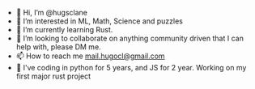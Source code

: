 - 👋 Hi, I’m @hugsclane
- 👀 I’m interested in ML, Math, Science and puzzles
- 🌱 I’m currently learning Rust.
- 💞️ I’m looking to collaborate on anything community driven that I can help with, please DM me.
- 📫 How to reach me mail.hugocl@gmail.com
- 🐍 I've coding in python for 5 years, and JS for 2 year. Working on my first major rust project 
<!---
hugsclane/hugsclane is a ✨ special ✨ repository because its `README.md` (this file) appears on your GitHub profile.
You can click the Preview link to take a look at your changes.
--->
